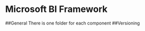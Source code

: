 Microsoft BI Framework
=====================
##General
There is one folder for each component
##Versioning